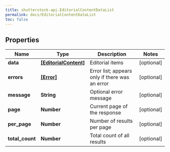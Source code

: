 ```yaml
---
title: shutterstock-api.EditorialContentDataList
permalink: docs/EditorialContentDataList
toc: false
---
```


## Properties

Name | Type | Description | Notes
------------ | ------------- | ------------- | -------------
**data** | [**[EditorialContent]**](EditorialContent) | Editorial items | [optional] 
**errors** | [**[Error]**](Error) | Error list; appears only if there was an error | [optional] 
**message** | **String** | Optional error message | [optional] 
**page** | **Number** | Current page of the response | [optional] 
**per_page** | **Number** | Number of results per page | [optional] 
**total_count** | **Number** | Total count of all results | [optional] 


